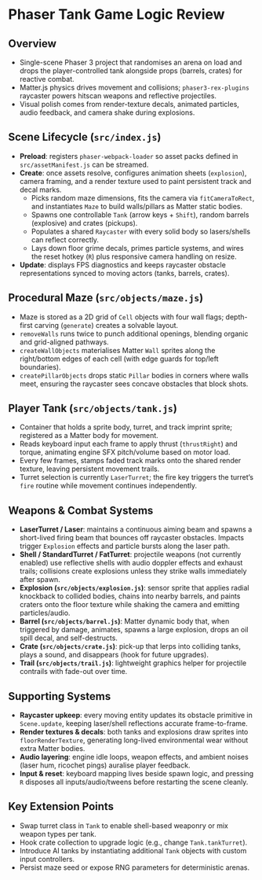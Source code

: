 # Phaser Tank Game Logic Review

## Overview
- Single-scene Phaser 3 project that randomises an arena on load and drops the player-controlled tank alongside props (barrels, crates) for reactive combat.
- Matter.js physics drives movement and collisions; `phaser3-rex-plugins` raycaster powers hitscan weapons and reflective projectiles.
- Visual polish comes from render-texture decals, animated particles, audio feedback, and camera shake during explosions.

## Scene Lifecycle (`src/index.js`)
- **Preload**: registers `phaser-webpack-loader` so asset packs defined in `src/assetManifest.js` can be streamed.
- **Create**: once assets resolve, configures animation sheets (`explosion`), camera framing, and a render texture used to paint persistent track and decal marks.
  - Picks random maze dimensions, fits the camera via `fitCameraToRect`, and instantiates `Maze` to build walls/pillars as Matter static bodies.
  - Spawns one controllable `Tank` (arrow keys + `Shift`), random barrels (explosive) and crates (pickups).
  - Populates a shared `Raycaster` with every solid body so lasers/shells can reflect correctly.
  - Lays down floor grime decals, primes particle systems, and wires the reset hotkey (`R`) plus responsive camera handling on resize.
- **Update**: displays FPS diagnostics and keeps raycaster obstacle representations synced to moving actors (tanks, barrels, crates).

## Procedural Maze (`src/objects/maze.js`)
- Maze is stored as a 2D grid of `Cell` objects with four wall flags; depth-first carving (`generate`) creates a solvable layout.
- `removeWalls` runs twice to punch additional openings, blending organic and grid-aligned pathways.
- `createWallObjects` materialises Matter `Wall` sprites along the right/bottom edges of each cell (with edge guards for top/left boundaries).
- `createPillarObjects` drops static `Pillar` bodies in corners where walls meet, ensuring the raycaster sees concave obstacles that block shots.

## Player Tank (`src/objects/tank.js`)
- Container that holds a sprite body, turret, and track imprint sprite; registered as a Matter body for movement.
- Reads keyboard input each frame to apply thrust (`thrustRight`) and torque, animating engine SFX pitch/volume based on motor load.
- Every few frames, stamps faded track marks onto the shared render texture, leaving persistent movement trails.
- Turret selection is currently `LaserTurret`; the fire key triggers the turret’s `fire` routine while movement continues independently.

## Weapons & Combat Systems
- **LaserTurret / Laser**: maintains a continuous aiming beam and spawns a short-lived firing beam that bounces off raycaster obstacles. Impacts trigger `Explosion` effects and particle bursts along the laser path.
- **Shell / StandardTurret / FatTurret**: projectile weapons (not currently enabled) use reflective shells with audio doppler effects and exhaust trails; collisions create explosions unless they strike walls immediately after spawn.
- **Explosion (`src/objects/explosion.js`)**: sensor sprite that applies radial knockback to collided bodies, chains into nearby barrels, and paints craters onto the floor texture while shaking the camera and emitting particles/audio.
- **Barrel (`src/objects/barrel.js`)**: Matter dynamic body that, when triggered by damage, animates, spawns a large explosion, drops an oil spill decal, and self-destructs.
- **Crate (`src/objects/crate.js`)**: pick-up that lerps into colliding tanks, plays a sound, and disappears (hook for future upgrades).
- **Trail (`src/objects/trail.js`)**: lightweight graphics helper for projectile contrails with fade-out over time.

## Supporting Systems
- **Raycaster upkeep**: every moving entity updates its obstacle primitive in `Scene.update`, keeping laser/shell reflections accurate frame-to-frame.
- **Render textures & decals**: both tanks and explosions draw sprites into `floorRenderTexture`, generating long-lived environmental wear without extra Matter bodies.
- **Audio layering**: engine idle loops, weapon effects, and ambient noises (laser hum, ricochet pings) auralise player feedback.
- **Input & reset**: keyboard mapping lives beside spawn logic, and pressing `R` disposes all inputs/audio/tweens before restarting the scene cleanly.

## Key Extension Points
- Swap turret class in `Tank` to enable shell-based weaponry or mix weapon types per tank.
- Hook crate collection to upgrade logic (e.g., change `Tank.tankTurret`).
- Introduce AI tanks by instantiating additional `Tank` objects with custom input controllers.
- Persist maze seed or expose RNG parameters for deterministic arenas.
